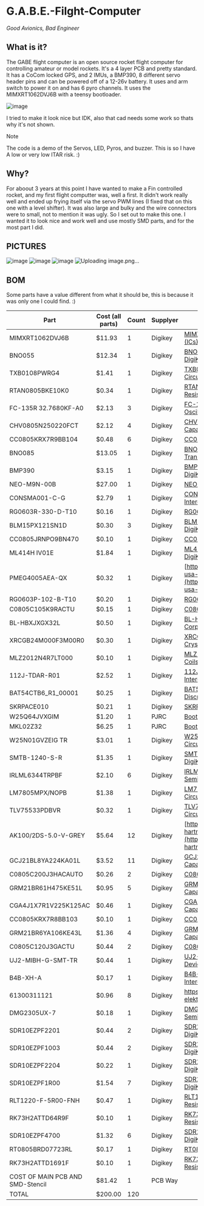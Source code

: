 # G.A.B.E.-Filght-Computer
*Good Avionics, Bad Engineer*

## What is it?
The GABE flight computer is an open source rocket flight computer for controlling amateur or model rockets. It's a 4 layer PCB and pretty standard. It has a CoCom locked GPS, and 2 IMUs, a BMP390, 8 different servo header pins and can be powered off of a 12-26v battery. It uses and arm switch to power it on and has 6 pyro channels. It uses the MIMXRT1062DVJ6B with a teensy bootloader.

![image](https://github.com/user-attachments/assets/495c1666-8e13-431e-925a-706d7da0efa8)

I tried to make it look nice but IDK, also that cad needs some work so thats why it's not shown.

> [!NOTE]
> The code is a demo of the Servos, LED, Pyros, and buzzer. This is so I have A low or very low ITAR risk. :)

## Why?
For aboout 3 years at this point I have wanted to make a Fin controlled rocket, and my first flight computter was, well a first. It didn't work really well and ended up frying itself via the servo PWM lines (I fixed that on this one with a level shifter). It was also large and bulky and the wire connectors were to small, not to mention it was ugly. So I set out to make this one.
I wanted it to look nice and work well and use mostly SMD parts, and for the most part I did.

## PICTURES
![image](https://github.com/user-attachments/assets/dc41c6b8-1c9d-4b0a-944e-d04a040d8acd)
![image](https://github.com/user-attachments/assets/33834331-04f3-431d-9567-a6984d7fb4f2)
![image](https://github.com/user-attachments/assets/3ae42132-1930-4ab8-81db-efbe3ae06245)
![Uploading image.png…]()



## BOM
Some parts have a value different from what it should be, this is because it was only one I could find. :)

| Part                             | Cost (all parts) | Count | Supplyer | Link                                                                                                                                                                                                                                                                          | Part ID                                     | Use              | Value         |
| -------------------------------- | ---------------- | ----- | -------- | ----------------------------------------------------------------------------------------------------------------------------------------------------------------------------------------------------------------------------------------------------------------------------- | ------------------------------------------- | ---------------- | ------------- |
| MIMXRT1062DVJ6B                  | $11.93           | 1     | Digikey  | [MIMXRT1062DVJ6B NXP USA Inc. \| Integrated Circuits (ICs) \| DigiKey](https://www.digikey.com/en/products/detail/nxp-usa-inc/MIMXRT1062DVJ6B/13574426)                                                                                                                       | U5                                          | MPU              |               |
| BNO055                           | $12.34           | 1     | Digikey  | [BNO055 Bosch Sensortec \| Sensors, Transducers \| DigiKey](https://www.digikey.com/en/products/detail/bosch-sensortec/BNO055/6136301)                                                                                                                                        | U1                                          | IMU              |               |
| TXB0108PWRG4                     | $1.41            | 1     | Digikey  | [TXB0108PWRG4 Texas Instruments \| Integrated Circuits (ICs) \| DigiKey](https://www.digikey.com/en/products/detail/texas-instruments/TXB0108PWRG4/1910158)                                                                                                                   | U6                                          | Level Shifter    |               |
| RTAN0805BKE10K0                  | $0.34            | 1     | Digikey  | [RTAN0805BKE10K0 Stackpole Electronics Inc \| Resistors \| DigiKey](https://www.digikey.com/en/products/detail/stackpole-electronics-inc/RTAN0805BKE10K0/6602188)                                                                                                             | R1                                          | Resistor         | 10KΩ          |
| FC-135R 32.7680KF-A0             | $2.13            | 3     | Digikey  | [FC-135R 32.7680KF-A0 EPSON \| Crystals, Oscillators, Resonators \| DigiKey](https://www.digikey.com/en/products/detail/epson/FC-135R-32-7680KF-A0/5604247)                                                                                                                   | X1,X2,X4                                    | Crystal          | 32.7680KHZ    |
| CHV0805N250220FCT                | $2.12            | 4     | Digikey  | [CHV0805N250220FCT Cal-Chip Electronics, Inc. \| Capacitors \| DigiKey](https://www.digikey.com/en/products/detail/cal-chip-electronics-inc/CHV0805N250220FCT/22155267)                                                                                                       | C1,C2,C5,C6                                 | Capacitor        | 22PF          |
| CC0805KRX7R9BB104                | $0.48            | 6     | Digikey  | [CC0805KRX7R9BB104 YAGEO \| Capacitors \| DigiKey](https://www.digikey.com/en/products/detail/yageo/CC0805KRX7R9BB104/302874)                                                                                                                                                 | C3,C4,C7,C8,C11,C12                         | Capacitor        | 0.1UF         |
| BNO085                           | $13.05           | 1     | Digikey  | [BNO085 CEVA Technologies, Inc. \| Sensors, Transducers \| DigiKey](https://www.digikey.com/en/products/detail/ceva-technologies-inc/BNO085/9445940)                                                                                                                          | U2                                          | IMU              |               |
| BMP390                           | $3.15            | 1     | Digikey  | [BMP390 Bosch Sensortec \| Sensors, Transducers \| DigiKey](https://www.digikey.com/en/products/detail/bosch-sensortec/BMP390/16164575)                                                                                                                                       | U3                                          |                  |               |
| NEO-M9N-00B                      | $27.00           | 1     | Digikey  | [NEO-M9N-00B u-blox \| RF and Wireless \| DigiKey](https://www.digikey.com/en/products/detail/u-blox/NEO-M9N-00B/12149174)                                                                                                                                                    | U4                                          | GPS              |               |
| CONSMA001-C-G                    | $2.79            | 1     | Digikey  | [CONSMA001-C-G TE Connectivity Linx \| Connectors, Interconnects \| DigiKey](https://www.digikey.com/en/products/detail/te-connectivity-linx/CONSMA001-C-G/11482824)                                                                                                          | X3                                          | SMA connector    |               |
| RG0603R-330-D-T10                | $0.16            | 1     | Digikey  | [RG0603R-330-D-T10 Susumu \| Resistors \| DigiKey](https://www.digikey.com/en/products/detail/susumu/RG0603R-330-D-T10/18103232)                                                                                                                                              | R2                                          | Resistor         | 33Ω           |
| BLM15PX121SN1D                   | $0.30            | 3     | Digikey  | [BLM15PX121SN1D Murata Electronics \| Filters \| DigiKey](https://www.digikey.com/en/products/detail/murata-electronics/BLM15PX121SN1D/4421095)                                                                                                                               | FB1-FB3                                     | Ferrite Bead     | 120Ω          |
| CC0805JRNPO9BN470                | $0.10            | 1     | Digikey  | [CC0805JRNPO9BN470 YAGEO \| Capacitors \| DigiKey](https://www.digikey.com/en/products/detail/yageo/CC0805JRNPO9BN470/302841)                                                                                                                                                 | C9                                          | Capacitor        | 47PF          |
| ML414H IV01E                     | $1.84            | 1     | Digikey  | [ML414H IV01E Seiko Instruments \| Battery Products \| DigiKey](https://www.digikey.com/en/products/detail/seiko-instruments/ML414H-IV01E/1889203)                                                                                                                            | BT1                                         | Battery Holder   |               |
| PMEG4005AEA-QX                   | $0.32            | 1     | Digikey  | [https://www.digikey.com/en/products/detail/nexperia-usa-inc/PMEG4005AEA-QX/17295512](https://www.digikey.com/en/products/detail/nexperia-usa-inc/PMEG4005AEA-QX/17295512)                                                                                                    | D1                                          | Diode            |               |
| RG0603P-102-B-T10                | $0.20            | 1     | Digikey  | [RG0603P-102-B-T10 Susumu \| Resistors \| DigiKey](https://www.digikey.com/en/products/detail/susumu/RG0603P-102-B-T10/18103206)                                                                                                                                              | R3                                          | Resistor         | 1KΩ           |
| C0805C105K9RACTU                 | $0.15            | 1     | Digikey  | [C0805C105K9RACTU KEMET \| Capacitors \| DigiKey](https://www.digikey.com/en/products/detail/kemet/C0805C105K9RACTU/2211772)                                                                                                                                                  | C10                                         | Capacitor        | 1UF           |
| BL-HBXJXGX32L                    | $0.50            | 1     | Digikey  | [BL-HBXJXGX32L American Bright Optoelectronics Corporation](https://www.digikey.com/en/products/detail/american-bright-optoelectronics-corporation/BL-HBXJXGX32L/9678124)                                                                                                     | D2                                          | LED              |               |
| XRCGB24M000F3M00R0               | $0.30            | 1     | Digikey  | [](https://www.digikey.com/en/products/detail/murata-electronics/XRCGB24M000F3M00R0/2368376)[XRCGB24M000F3M00R0 Murata Electronics \| Crystals, Oscillators, Resonators \| DigiKey](https://www.digikey.com/en/products/detail/murata-electronics/XRCGB24M000F3M00R0/2368376) | Y1                                          | Crystal          | 24MHZ         |
| MLZ2012N4R7LT000                 | $0.10            | 1     | Digikey  | [MLZ2012N4R7LT000 TDK Corporation \| Inductors, Coils, Chokes \| DigiKey](https://www.digikey.com/en/products/detail/tdk-corporation/MLZ2012N4R7LT000/2523498)                                                                                                                | L1                                          | Inductor         | 4.7UH         |
| 112J-TDAR-R01                    | $2.52            | 1     | Digikey  | [112J-TDAR-R01 ATTEND Technology \| Connectors, Interconnects \| DigiKey](https://www.digikey.com/en/products/detail/attend-technology/112J-TDAR-R01/17633874)                                                                                                                | K1                                          | SD card holder   |               |
| BAT54CTB6_R1_00001               | $0.25            | 1     | Digikey  | [BAT54CTB6_R1_00001 Panjit International Inc. \| Discrete Semiconductor Products \| DigiKey](https://www.digikey.com/en/products/detail/panjit-international-inc/BAT54CTB6-R1-00001/15796775)                                                                                 | U$1                                         | Diode            |               |
| SKRPACE010                       | $0.21            | 1     | Digikey  | [SKRPACE010 Alps Alpine \| Switches \| DigiKey](https://www.digikey.com/en/products/detail/alps-alpine/SKRPACE010/18115579)                                                                                                                                                   | S1                                          | Switch           |               |
| W25Q64JVXGIM                     | $1.20            | 1     | PJRC     | [Bootloader Chip for DIY Teensy 4.0 & 4.1 Projects](https://www.pjrc.com/store/ic_mkl02_t4.html)                                                                                                                                                                              | U9                                          | Flash Chip       |               |
| MKL02Z32                         | $6.25            | 1     | PJRC     | [Bootloader Chip for DIY Teensy 4.0 & 4.1 Projects](https://www.pjrc.com/store/ic_mkl02_t4.html)                                                                                                                                                                              | U8                                          | Bootloader       |               |
| W25N01GVZEIG TR                  | $3.01            | 1     | Digikey  | [W25N01GVZEIG TR Winbond Electronics \| Integrated Circuits (ICs) \| DigiKey](https://www.digikey.com/en/products/detail/winbond-electronics/W25N01GVZEIG-TR/5803931)                                                                                                         | U10                                         | Flash Chip       |               |
| SMTB-1240-S-R                    | $1.35            | 1     | Digikey  | [SMTB-1240-S-R PUI Audio, Inc. \| Audio Products \| DigiKey](https://www.digikey.com/en/products/detail/pui-audio-inc/SMTB-1240-S-R/13165906)                                                                                                                                 | LS1                                         | Buzzer           |               |
| IRLML6344TRPBF                   | $2.10            | 6     | Digikey  | [IRLML6344TRPBF Infineon Technologies \| Discrete Semiconductor Products \| DigiKey](https://www.digikey.com/en/products/detail/infineon-technologies/IRLML6344TRPBF/2538152)                                                                                                 | Q2-Q7                                       | Mosfet           |               |
| LM7805MPX/NOPB                   | $1.38            | 1     | Digikey  | [LM7805MPX/NOPB Texas Instruments \| Integrated Circuits (ICs) \| DigiKey](https://www.digikey.com/en/products/detail/texas-instruments/LM7805MPX-NOPB/6110583)                                                                                                               | VR1                                         | Voltage Reguator |               |
| TLV75533PDBVR                    | $0.32            | 1     | Digikey  | [TLV75533PDBVR Texas Instruments \| Integrated Circuits (ICs) \| DigiKey](https://www.digikey.com/en/products/detail/texas-instruments/TLV75533PDBVR/9356541)                                                                                                                 | U7                                          | Voltage Reguator |               |
| AK100/2DS-5.0-V-GREY             | $5.64            | 12    | Digikey  | [https://www.digikey.com/en/products/detail/ptr-hartmann/AK100-2DS-5-0-V-GREY/24787150](https://www.digikey.com/en/products/detail/ptr-hartmann/AK100-2DS-5-0-V-GREY/24787150)                                                                                                | U$2-U$13                                    | Terminal Block   |               |
| GCJ21BL8YA224KA01L               | $3.52            | 11    | Digikey  | [GCJ21BL8YA224KA01L Murata Electronics \| Capacitors \| DigiKey](https://www.digikey.com/en/products/detail/murata-electronics/GCJ21BL8YA224KA01L/11618469)                                                                                                                   | C13,C14,C17,C18,C20,C23,C26,C31,C33,C34,C36 | Capacitor        | .22UF         |
| C0805C200J3HACAUTO               | $0.26            | 2     | Digikey  | [C0805C200J3HACAUTO KEMET \| Capacitors \| DigiKey](https://www.digikey.com/en/products/detail/kemet/C0805C200J3HACAUTO/7958823)                                                                                                                                              | C15,C16                                     | Capacitor        | 20PF          |
| GRM21BR61H475KE51L               | $0.95            | 5     | Digikey  | [GRM21BR61H475KE51L Murata Electronics \| Capacitors \| DigiKey](https://www.digikey.com/en/products/detail/murata-electronics/GRM21BR61H475KE51L/4905540)                                                                                                                    | C19,C21,C24,C27,C30                         | Capacitor        | 4.7UF         |
| CGA4J1X7R1V225K125AC             | $0.46            | 1     | Digikey  | [CGA4J1X7R1V225K125AC TDK Corporation \| Capacitors \| DigiKey](https://www.digikey.com/en/products/detail/tdk-corporation/CGA4J1X7R1V225K125AC/2672856)                                                                                                                      | C25                                         | Capacitor        | 2.2UF         |
| CC0805KRX7R8BB103                | $0.10            | 1     | Digikey  | [CC0805KRX7R8BB103 YAGEO \| Capacitors \| DigiKey](https://www.digikey.com/en/products/detail/yageo/CC0805KRX7R8BB103/5884212)                                                                                                                                                | C22                                         | Capacitor        | 10NF          |
| GRM21BR6YA106KE43L               | $1.36            | 4     | Digikey  | [GRM21BR6YA106KE43L Murata Electronics \| Capacitors \| DigiKey](https://www.digikey.com/en/products/detail/murata-electronics/GRM21BR6YA106KE43L/5027598)                                                                                                                    | C28,C29,C32,C35                             | Capacitor        | 10UF          |
| C0805C120J3GACTU                 | $0.44            | 2     | Digikey  | [C0805C120J3GACTU KEMET \| Capacitors \| DigiKey](https://www.digikey.com/en/products/detail/kemet/C0805C120J3GACTU/7388391)                                                                                                                                                  | C37,C38                                     | Capacitor        | 12pF          |
| UJ2-MIBH-G-SMT-TR                | $0.44            | 1     | Digikey  | [UJ2-MIBH-G-SMT-TR Same Sky (Formerly CUI Devices) \| Connectors, Interconnects \| DigiKey](https://www.digikey.com/en/products/detail/same-sky-formerly-cui-devices/UJ2-MIBH-G-SMT-TR/13680627)                                                                              | J1                                          | USB Con          |               |
| B4B-XH-A                         | $0.17            | 1     | Digikey  | [B4B-XH-A JST Sales America Inc. \| Connectors, Interconnects \| DigiKey](https://www.digikey.com/en/products/detail/jst-sales-america-inc/B4B-XH-A/1651047)                                                                                                                  | J2                                          | JST Con          |               |
| 61300311121                      | $0.96            | 8     | Digikey  | https://www.digikey.com/en/products/detail/würth-elektronik/61300311121/4846825                                                                                                                                                                                               | M1-M8                                       | Header pins      |               |
| DMG2305UX-7                      | $0.18            | 1     | Digikey  | [DMG2305UX-7 Diodes Incorporated \| Discrete Semiconductor Products \| DigiKey](https://www.digikey.com/en/products/detail/diodes-incorporated/DMG2305UX-7/4340667)                                                                                                           | Q1                                          | Mosfet           |               |
| SDR10EZPF2201                    | $0.44            | 2     | Digikey  | [SDR10EZPF2201 Rohm Semiconductor \| Resistors \| DigiKey](https://www.digikey.com/en/products/detail/rohm-semiconductor/SDR10EZPF2201/16179905)                                                                                                                              | R4,R5                                       | Resistor         | 2.2kΩ         |
| SDR10EZPF1003                    | $0.44            | 2     | Digikey  | [SDR10EZPF1003 Rohm Semiconductor \| Resistors \| DigiKey](https://www.digikey.com/en/products/detail/rohm-semiconductor/SDR10EZPF1003/17140208)                                                                                                                              | R6,R7                                       | Resistor         | 100kΩ         |
| SDR10EZPF2204                    | $0.22            | 1     | Digikey  | [SDR10EZPF2204 Rohm Semiconductor \| Resistors \| DigiKey](https://www.digikey.com/en/products/detail/rohm-semiconductor/SDR10EZPF2204/19531048)                                                                                                                              | R8                                          | Resistor         | 2.2MΩ         |
| SDR10EZPF1R00                    | $1.54            | 7     | Digikey  | [SDR10EZPF1R00 Rohm Semiconductor \| Resistors \| DigiKey](https://www.digikey.com/en/products/detail/rohm-semiconductor/SDR10EZPF1R00/16179859)                                                                                                                              | R9,R13,R15,R17,R19,R21,R23                  | Resistor         | 1Ω            |
| RLT1220-F-5R00-FNH               | $0.47            | 1     | Digikey  | [RLT1220-F-5R00-FNH Delta Electronics/Cyntec \| Resistors \| DigiKey](https://www.digikey.com/en/products/detail/delta-electronics-cyntec/RLT1220-F-5R00-FNH/9762198)                                                                                                         | R10                                         | Resistor         | 5Ω            |
| RK73H2ATTD64R9F                  | $0.10            | 1     | Digikey  | [RK73H2ATTD64R9F KOA Speer Electronics, Inc. \| Resistors \| DigiKey](https://www.digikey.com/en/products/detail/koa-speer-electronics-inc/RK73H2ATTD64R9F/10228485?)                                                                                                         | R11                                         | Resistor         | 65Ω (64.9)    |
| SDR10EZPF4700                    | $1.32            | 6     | Digikey  | [SDR10EZPF4700 Rohm Semiconductor \| Resistors \| DigiKey](https://www.digikey.com/en/products/detail/rohm-semiconductor/SDR10EZPF4700/17140152)                                                                                                                              | R12,R14,R16,R18,R20,R22                     | Resistor         | 470Ω          |
| RT0805BRD07723RL                 | $0.17            | 1     | Digikey  | [RT0805BRD07723RL YAGEO \| Resistors \| DigiKey](https://www.digikey.com/en/products/detail/yageo/RT0805BRD07723RL/7708570)                                                                                                                                                   | R24                                         | Resistor         | 722Ω (723)    |
| RK73H2ATTD1691F                  | $0.10            | 1     | Digikey  | [RK73H2ATTD1691F KOA Speer Electronics, Inc. \| Resistors \| DigiKey](https://www.digikey.com/en/products/detail/koa-speer-electronics-inc/RK73H2ATTD1691F/10234184)                                                                                                          | R25                                         | Resistor         | 1700Ω (1.69k) |
| COST OF MAIN PCB AND SMD-Stencil | $81.42           | 1     | PCB Way  |                                                                                                                                                                                                                                                                               |                                             | PCB              |               |
| TOTAL                            | $200.00          | 120   |          |                                                                                                                                                                                                                                                                               |                                             |                  |               |
